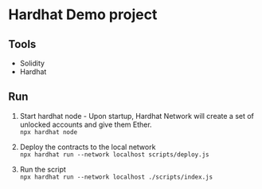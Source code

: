 # Hardhat Demo project

## Tools

- Solidity
- Hardhat

## Run

1. Start hardhat node - Upon startup, Hardhat Network will create a set of unlocked accounts and give them Ether.</br>
   `npx hardhat node`

2. Deploy the contracts to the local network </br>
   `npx hardhat run --network localhost scripts/deploy.js`

3. Run the script </br>
   `npx hardhat run --network localhost ./scripts/index.js`

